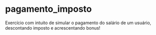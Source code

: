 # pagamento_imposto
Exercício com intuito de simular o pagamento do salário de um usuário, descontando imposto e acrescentando bonus!
